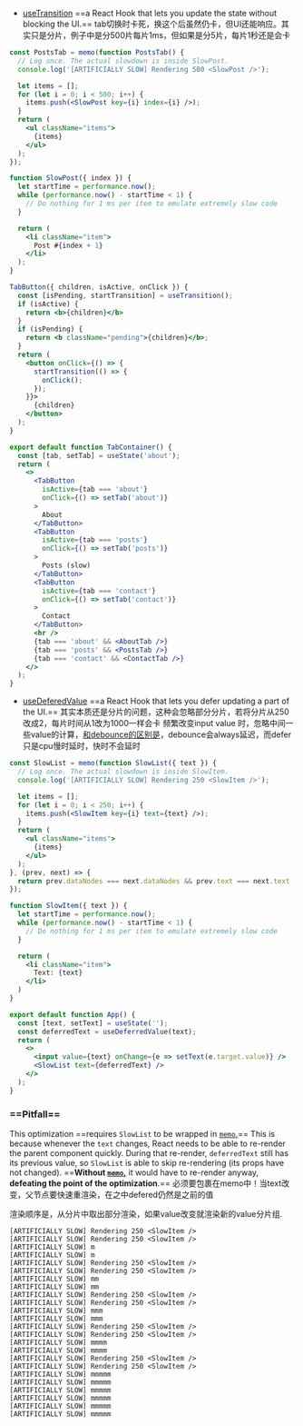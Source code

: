 - [useTransition](https://react.dev/reference/react/useTransition)
==a React Hook that lets you update the state without blocking the UI.== 
tab切换时卡死，换这个后虽然仍卡，但UI还能响应。其实只是分片，例子中是分500片每片1ms，但如果是分5片，每片1秒还是会卡
```jsx
const PostsTab = memo(function PostsTab() {
  // Log once. The actual slowdown is inside SlowPost.
  console.log('[ARTIFICIALLY SLOW] Rendering 500 <SlowPost />');

  let items = [];
  for (let i = 0; i < 500; i++) {
    items.push(<SlowPost key={i} index={i} />);
  }
  return (
    <ul className="items">
      {items}
    </ul>
  );
});

function SlowPost({ index }) {
  let startTime = performance.now();
  while (performance.now() - startTime < 1) {
    // Do nothing for 1 ms per item to emulate extremely slow code
  }

  return (
    <li className="item">
      Post #{index + 1}
    </li>
  );
}

TabButton({ children, isActive, onClick }) {
  const [isPending, startTransition] = useTransition();
  if (isActive) {
    return <b>{children}</b>
  }
  if (isPending) {
    return <b className="pending">{children}</b>;
  }
  return (
    <button onClick={() => {
      startTransition(() => {
        onClick();
      });
    }}>
      {children}
    </button>
  );
}

export default function TabContainer() {
  const [tab, setTab] = useState('about');
  return (
    <>
      <TabButton
        isActive={tab === 'about'}
        onClick={() => setTab('about')}
      >
        About
      </TabButton>
      <TabButton
        isActive={tab === 'posts'}
        onClick={() => setTab('posts')}
      >
        Posts (slow)
      </TabButton>
      <TabButton
        isActive={tab === 'contact'}
        onClick={() => setTab('contact')}
      >
        Contact
      </TabButton>
      <hr />
      {tab === 'about' && <AboutTab />}
      {tab === 'posts' && <PostsTab />}
      {tab === 'contact' && <ContactTab />}
    </>
  );
}

```

- [useDeferedValue](https://react.dev/reference/react/useDeferredValue)
==a React Hook that lets you defer updating a part of the UI.==
其实本质还是分片的问题，这种会忽略部分分片，若将分片从250改成2，每片时间从1改为1000一样会卡
频繁改变input value 时，忽略中间一些value的计算，[和debounce的区别是](https://juejin.cn/post/7126533788896591886)，debounce会always延迟，而defer只是cpu慢时延时，快时不会延时
```jsx
const SlowList = memo(function SlowList({ text }) {
  // Log once. The actual slowdown is inside SlowItem.
  console.log('[ARTIFICIALLY SLOW] Rendering 250 <SlowItem />');

  let items = [];
  for (let i = 0; i < 250; i++) {
    items.push(<SlowItem key={i} text={text} />);
  }
  return (
    <ul className="items">
      {items}
    </ul>
  );
}, (prev, next) => {
  return prev.dataNodes === next.dataNodes && prev.text === next.text
});

function SlowItem({ text }) {
  let startTime = performance.now();
  while (performance.now() - startTime < 1) {
    // Do nothing for 1 ms per item to emulate extremely slow code
  }

  return (
    <li className="item">
      Text: {text}
    </li>
  )
}

export default function App() {
  const [text, setText] = useState('');
  const deferredText = useDeferredValue(text);
  return (
    <>
      <input value={text} onChange={e => setText(e.target.value)} />
      <SlowList text={deferredText} />
    </>
  );
}
```

### ==Pitfall==

This optimization ==requires `SlowList` to be wrapped in [`memo`.](https://react.dev/reference/react/memo)== This is because whenever the `text` changes, React needs to be able to re-render the parent component quickly. During that re-render, `deferredText` still has its previous value, so `SlowList` is able to skip re-rendering (its props have not changed). ==**Without [`memo`,](https://react.dev/reference/react/memo)** it would have to re-render anyway, **defeating the point of the optimization**.==
必须要包裹在memo中！当text改变，父节点要快速重渲染，在之中defered仍然是之前的值

渲染顺序是，从分片中取出部分渲染，如果value改变就渲染新的value分片组.
```
[ARTIFICIALLY SLOW] Rendering 250 <SlowItem />
[ARTIFICIALLY SLOW] Rendering 250 <SlowItem />
[ARTIFICIALLY SLOW] m
[ARTIFICIALLY SLOW] m
[ARTIFICIALLY SLOW] Rendering 250 <SlowItem />
[ARTIFICIALLY SLOW] Rendering 250 <SlowItem />
[ARTIFICIALLY SLOW] mm
[ARTIFICIALLY SLOW] mm
[ARTIFICIALLY SLOW] Rendering 250 <SlowItem />
[ARTIFICIALLY SLOW] Rendering 250 <SlowItem />
[ARTIFICIALLY SLOW] mmm
[ARTIFICIALLY SLOW] mmm
[ARTIFICIALLY SLOW] Rendering 250 <SlowItem />
[ARTIFICIALLY SLOW] Rendering 250 <SlowItem />
[ARTIFICIALLY SLOW] mmmm
[ARTIFICIALLY SLOW] mmmm
[ARTIFICIALLY SLOW] Rendering 250 <SlowItem />
[ARTIFICIALLY SLOW] Rendering 250 <SlowItem />
[ARTIFICIALLY SLOW] mmmmm
[ARTIFICIALLY SLOW] mmmmm
[ARTIFICIALLY SLOW] mmmmm
[ARTIFICIALLY SLOW] mmmmm
[ARTIFICIALLY SLOW] mmmmm
[ARTIFICIALLY SLOW] mmmmm
```